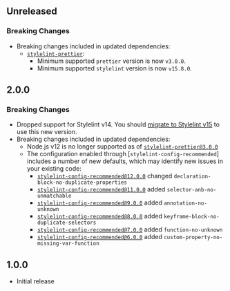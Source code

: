## Unreleased

### Breaking Changes

- Breaking changes included in updated dependencies:
  - [`stylelint-prettier`](https://github.com/prettier/stylelint-prettier/blob/main/CHANGELOG.md):
    - Minimum supported `prettier` version is now `v3.0.0`.
    - Minimum supported `stylelint` version is now `v15.8.0`.

## 2.0.0

### Breaking Changes

- Dropped support for Stylelint v14. You should [migrate to Stylelint v15](https://github.com/stylelint/stylelint/blob/main/docs/migration-guide/to-15.md) to use this new version.
- Breaking changes included in updated dependencies:
   - Node.js v12 is no longer supported as of [`stylelint-prettier@3.0.0`](https://github.com/prettier/stylelint-prettier/blob/main/CHANGELOG.md#300-2023-02-22)
   - The configuration enabled through [`stylelint-config-recommended`] includes a number of new defaults, which may identify new issues in your existing code:
      - [`stylelint-config-recommended@12.0.0`](https://github.com/stylelint/stylelint-config-recommended/releases/tag/12.0.0) changed `declaration-block-no-duplicate-properties`
      - [`stylelint-config-recommended@11.0.0`](https://github.com/stylelint/stylelint-config-recommended/releases/tag/11.0.0) added `selector-anb-no-unmatchable`
      - [`stylelint-config-recommended@9.0.0`](https://github.com/stylelint/stylelint-config-recommended/releases/tag/9.0.0) added `annotation-no-unknown`
      - [`stylelint-config-recommended@8.0.0`](https://github.com/stylelint/stylelint-config-recommended/releases/tag/8.0.0) added `keyframe-block-no-duplicate-selectors`
      - [`stylelint-config-recommended@7.0.0`](https://github.com/stylelint/stylelint-config-recommended/releases/tag/7.0.0) added `function-no-unknown`
      - [`stylelint-config-recommended@6.0.0`](https://github.com/stylelint/stylelint-config-recommended/releases/tag/6.0.0) added `custom-property-no-missing-var-function`

## 1.0.0

- Initial release
